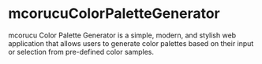 # mcorucuColorPaletteGenerator
mcorucu Color Palette Generator is a simple, modern, and stylish web application that allows users to generate color palettes based on their input or selection from pre-defined color samples. 
